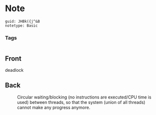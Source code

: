 # Note
```
guid: JHBk({j^&B
notetype: Basic
```

### Tags
```
```

## Front
deadlock

## Back
<dd>Circular waiting/blocking (no instructions are executed/CPU time is 
used) between threads, so that the system (union of all threads) cannot 
make any progress anymore.</dd>
